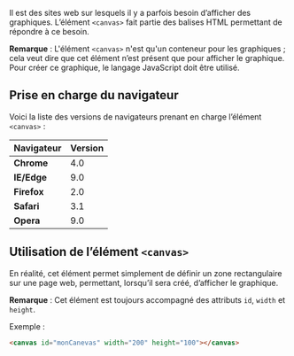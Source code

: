 Il est des sites web sur lesquels il y a parfois besoin d’afficher des graphiques. L’élément ```<canvas>``` fait partie des balises HTML permettant de répondre à ce besoin.

__Remarque__ : L'élément ```<canvas>``` n'est qu'un conteneur pour les graphiques ; cela veut dire que cet élément n’est présent que pour afficher le graphique. Pour créer ce graphique, le langage JavaScript doit être utilisé.

## Prise en charge du navigateur

Voici la liste des versions de navigateurs prenant en charge l’élément ```<canvas>``` :

| **Navigateur** | **Version** |
| --- | --- |
| **Chrome** | 4.0 |
| **IE/Edge** | 9.0 |
| **Firefox** | 2.0 |
| **Safari** | 3.1 |
| **Opera** | 9.0 |

## Utilisation de l’élément ```<canvas>```

En réalité, cet élément permet simplement de définir un zone rectangulaire sur une page web, permettant, lorsqu’il sera créé, d’afficher le graphique.

__Remarque__ : Cet élément est toujours accompagné des attributs ```id```, ```width``` et ```height```.

Exemple :

```html
<canvas id="monCanevas" width="200" height="100"></canvas>
```